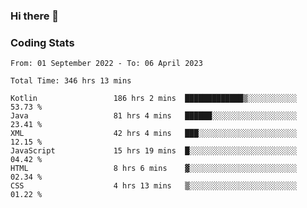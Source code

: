 ### Hi there 👋

<!--
**Girrafeec/girrafeec** is a ✨ _special_ ✨ repository because its `README.md` (this file) appears on your GitHub profile.

Here are some ideas to get you started:

- 🔭 I’m currently working on ...
- 🌱 I’m currently learning ...
- 👯 I’m looking to collaborate on ...
- 🤔 I’m looking for help with ...
- 💬 Ask me about ...
- 📫 How to reach me: ...
- 😄 Pronouns: ...
- ⚡ Fun fact: ...
-->

### Coding Stats
<!--START_SECTION:waka-->

```text
From: 01 September 2022 - To: 06 April 2023

Total Time: 346 hrs 13 mins

Kotlin                 186 hrs 2 mins  █████████████▒░░░░░░░░░░░   53.73 %
Java                   81 hrs 4 mins   ██████░░░░░░░░░░░░░░░░░░░   23.41 %
XML                    42 hrs 4 mins   ███░░░░░░░░░░░░░░░░░░░░░░   12.15 %
JavaScript             15 hrs 19 mins  █░░░░░░░░░░░░░░░░░░░░░░░░   04.42 %
HTML                   8 hrs 6 mins    ▓░░░░░░░░░░░░░░░░░░░░░░░░   02.34 %
CSS                    4 hrs 13 mins   ▒░░░░░░░░░░░░░░░░░░░░░░░░   01.22 %
```

<!--END_SECTION:waka-->
